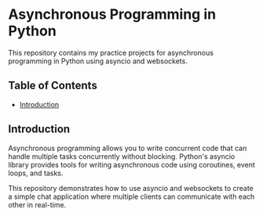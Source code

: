 # Asynchronous Programming in Python

This repository contains my practice projects for asynchronous programming in Python using asyncio and websockets.

## Table of Contents

- [Introduction](#introduction)

## Introduction

Asynchronous programming allows you to write concurrent code that can handle multiple tasks concurrently without blocking. Python's asyncio library provides tools for writing asynchronous code using coroutines, event loops, and tasks.

This repository demonstrates how to use asyncio and websockets to create a simple chat application where multiple clients can communicate with each other in real-time.
